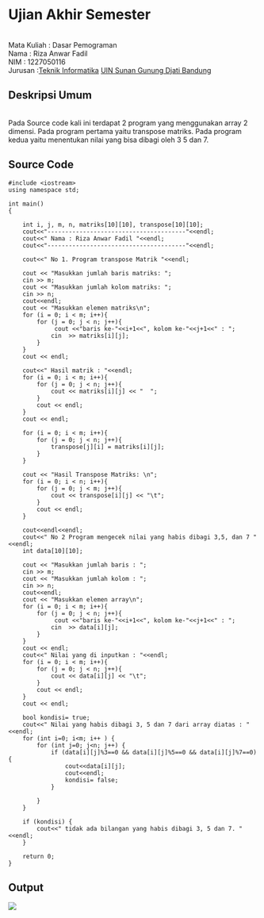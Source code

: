 # Ujian Akhir Semester 
<br>Mata Kuliah 	: Dasar Pemograman
<br> Nama		: Riza Anwar Fadil
<br>NIM		:	1227050116
<br>Jurusan		:[Teknik Informatika](http://if.uinsgd.ac.id/) [UIN Sunan Gunung Djati Bandung](https://uinsgd.ac.id/) 

## Deskripsi Umum
<br> Pada Source code kali ini terdapat 2 program yang menggunakan array 2 dimensi. Pada program pertama yaitu transpose matriks. Pada program kedua yaitu menentukan nilai yang bisa dibagi oleh 3 5 dan 7.

## Source Code
	#include <iostream>
	using namespace std;

	int main()
	{

		int i, j, m, n, matriks[10][10], transpose[10][10];
		cout<<"---------------------------------------"<<endl;
		cout<<" Nama : Riza Anwar Fadil "<<endl;
		cout<<"---------------------------------------"<<endl;

		cout<<" No 1. Program transpose Matrik "<<endl;

		cout << "Masukkan jumlah baris matriks: ";
		cin >> m;
		cout << "Masukkan jumlah kolom matriks: ";
		cin >> n;
		cout<<endl;
		cout << "Masukkan elemen matriks\n";
		for (i = 0; i < m; i++){
			for (j = 0; j < n; j++){
				 cout <<"baris ke-"<<i+1<<", kolom ke-"<<j+1<<" : ";
				cin  >> matriks[i][j];
			}
		}
		cout << endl;

		cout<<" Hasil matrik : "<<endl;
		for (i = 0; i < m; i++){
			for (j = 0; j < n; j++){
				cout << matriks[i][j] << "  ";
			}
			cout << endl;
		}
		cout << endl;

		for (i = 0; i < m; i++){
			for (j = 0; j < n; j++){
				transpose[j][i] = matriks[i][j];
			}
		}

		cout << "Hasil Transpose Matriks: \n";
		for (i = 0; i < n; i++){
			for (j = 0; j < m; j++){
				cout << transpose[i][j] << "\t";
			}
			cout << endl;
		}

		cout<<endl<<endl;
		cout<<" No 2 Program mengecek nilai yang habis dibagi 3,5, dan 7 "<<endl;
		int data[10][10];

		cout << "Masukkan jumlah baris : ";
		cin >> m;
		cout << "Masukkan jumlah kolom : ";
		cin >> n;
		cout<<endl;
		cout << "Masukkan elemen array\n";
		for (i = 0; i < m; i++){
			for (j = 0; j < n; j++){
				 cout <<"baris ke-"<<i+1<<", kolom ke-"<<j+1<<" : ";
				cin  >> data[i][j];
			}
		}
		cout << endl;
		cout<<" Nilai yang di inputkan : "<<endl;
		for (i = 0; i < m; i++){
			for (j = 0; j < n; j++){
				cout << data[i][j] << "\t";
			}
			cout << endl;
		}
		cout << endl;

		bool kondisi= true;
		cout<<" Nilai yang habis dibagi 3, 5 dan 7 dari array diatas : "<<endl;
		for (int i=0; i<m; i++ ) {
			for (int j=0; j<n; j++) {
				if (data[i][j]%3==0 && data[i][j]%5==0 && data[i][j]%7==0) {
					cout<<data[i][j];
					cout<<endl;
					kondisi= false;
				}

			}
		}

		if (kondisi) {
			cout<<" tidak ada bilangan yang habis dibagi 3, 5 dan 7. "<<endl;
		}

		return 0;
	}

## Output
<img src = "Kuliah Semester 1/output uas.png">
